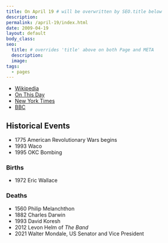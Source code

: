 ```yaml
---
title: On April 19 # will be overwritten by SEO.title below
description:
permalink: /april-19/index.html
date: 2009-04-19
layout: default
body_class:
seo:
  title: # overrides 'title' above on both Page and META
  description:
  image:
tags:
  - pages
---
```


- [Wikipedia](http://en.wikipedia.org/wiki/April_19)
- [On This Day](https://www.onthisday.com/events/april/19)
- [New York Times](https://learning.blogs.nytimes.com/on-this-day/april-19/)
- [BBC](http://news.bbc.co.uk/onthisday/hi/dates/stories/april/19/)

## Historical Events
- 1775 American Revolutionary Wars begins
- 1993 Waco
- 1995 OKC Bombing

### Births
- 1972 Eric Wallace

### Deaths

- 1560 Philip Melanchthon
- 1882 Charles Darwin
- 1993 David Koresh
- 2012 Levon Helm of *The Band*
- 2021 Walter Mondale, US Senator and Vice President
